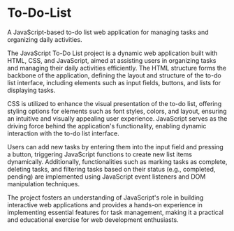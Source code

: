 # To-Do-List
A JavaScript-based to-do list web application for managing tasks and organizing daily activities.

The JavaScript To-Do List project is a dynamic web application built with HTML, CSS, and JavaScript, aimed at assisting users in organizing tasks and managing their daily activities efficiently. The HTML structure forms the backbone of the application, defining the layout and structure of the to-do list interface, including elements such as input fields, buttons, and lists for displaying tasks.

CSS is utilized to enhance the visual presentation of the to-do list, offering styling options for elements such as font styles, colors, and layout, ensuring an intuitive and visually appealing user experience. JavaScript serves as the driving force behind the application's functionality, enabling dynamic interaction with the to-do list interface.

Users can add new tasks by entering them into the input field and pressing a button, triggering JavaScript functions to create new list items dynamically. Additionally, functionalities such as marking tasks as complete, deleting tasks, and filtering tasks based on their status (e.g., completed, pending) are implemented using JavaScript event listeners and DOM manipulation techniques.

The project fosters an understanding of JavaScript's role in building interactive web applications and provides a hands-on experience in implementing essential features for task management, making it a practical and educational exercise for web development enthusiasts.
